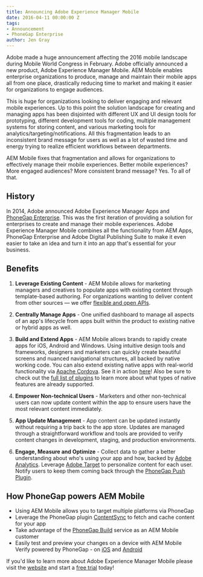```yaml
---
title: Announcing Adobe Experience Manager Mobile
date: 2016-04-11 00:00:00 Z
tags:
- Announcement
- PhoneGap Enterprise
author: Jen Gray
---
```


Adobe made a huge announcement affecting the 2016 mobile landscape during Mobile World Congress in February. Adobe officially announced a new product, Adobe Experience Manager Mobile. AEM Mobile enables enterprise organizations to produce, manage and maintain their mobile apps all from one place, drastically reducing time to market and making it easier for organizations to engage audiences.

This is huge for organizations looking to deliver engaging and relevant mobile experiences. Up to this point the solution landscape for creating and managing apps has been disjointed with different UX and UI design tools for prototyping, different development tools for coding, multiple management systems for storing content, and various marketing tools for analytics/targeting/notifications. All this fragmentation leads to an inconsistent brand message for users as well as a lot of wasted time and energy trying to realize efficient workflows between departments.

AEM Mobile fixes that fragmentation and allows for organizations to effectively manage their mobile experiences. Better mobile experiences? More engaged audiences? More consistent brand message? Yes. To all of that.

## History

In 2014, Adobe announced Adobe Experience Manager Apps and [PhoneGap Enterprise](http://phonegap.com/blog/2015/01/23/phonegap-enterprise-post/). This was the first iteration of providing a solution for enterprises to create and manage their mobile experiences. Adobe Experience Manager Mobile combines all the functionality from AEM Apps, PhoneGap Enterprise and Adobe Digital Publishing Suite to make it even easier to take an idea and turn it into an app that's essential for your business.

## Benefits

1. **Leverage Existing Content** - AEM Mobile allows for marketing managers and creatives to populate apps with existing content through template-based authoring. For organizations wanting to deliver content from other sources — we offer [flexible and open APIs](https://helpx.adobe.com/digital-publishing-solution/help/integrating-dps.html).

1. **Centrally Manage Apps** - One unified dashboard to manage all aspects of an app's lifecycle from apps built within the product to existing native or hybrid apps as well.

1. **Build and Extend Apps** - AEM Mobile allows brands to rapidly create apps for iOS, Android and Windows. Using intuitive design tools and frameworks, designers and marketers can quickly create beautiful screens and nuanced navigational structures, all backed by native working code. You can also extend existing native apps with real-world functionality via [Apache Cordova](http://cordova.apache.org/). See it in action [here](https://www.youtube.com/watch?v=29cTuhgUlqY)! Also be sure to check out the [full list of plugins](https://helpx.adobe.com/digital-publishing-solution/help/cordova-api.html) to learn more about what types of native features are already supported.

1. **Empower Non-technical Users** - Marketers and other non-technical users can now update content within the app to ensure users have the most relevant content immediately.

1. **App Update Management** - App content can be updated instantly without requiring a trip back to the app store. Updates are managed through a straightforward workflow and tools are provided to verify content changes in development, staging, and production environments.

1. **Engage, Measure and Optimize** - Collect data to gather a better understanding about who's using your app and how, backed by [Adobe Analytics](http://www.adobe.com/solutions/digital-analytics.html). Leverage [Adobe Target](http://www.adobe.com/marketing-cloud/testing-targeting.html) to personalize content for each user. Notify users to keep them coming back through the [PhoneGap Push Plugin](http://phonegap.com/blog/2016/03/08/phonegap-plugin-push-1-6-0/).

## How PhoneGap powers AEM Mobile

- Using AEM Mobile allows you to target multiple platforms via PhoneGap
- Leverage the PhoneGap plugin [ContentSync](https://www.npmjs.com/package/phonegap-plugin-contentsync) to fetch and cache content for your app
- Take advantage of the [PhoneGap Build](https://build.phonegap.com/) service as an AEM Mobile customer
- Easily test and preview your changes on a device with AEM Mobile Verify powered by PhoneGap - on [iOS](https://itunes.apple.com/us/app/adobe-experience-manager-mobile/id924780940?mt=8) and [Android](https://play.google.com/store/apps/details?id=com.adobe.pge.appviewer&hl=en)

If you'd like to learn more about Adobe Experience Manager Mobile please visit the [website](http://www.adobe.com/marketing-cloud/enterprise-content-management/mobile-app-development.html) and start a [free trial](https://try.aemmobile.adobe.com/?promoid=MC95SQGF&mv=other) today!

